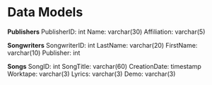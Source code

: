 # Data Models

**Publishers**
PublisherID: int
Name: varchar(30)
Affiliation: varchar(5)

**Songwriters**
SongwriterID: int
LastName: varchar(20)
FirstName: varchar(10)
Publisher: int

**Songs**
SongID: int
SongTitle: varchar(60)
CreationDate: timestamp
Worktape: varchar(3)
Lyrics: varchar(3)
Demo: varchar(3)


